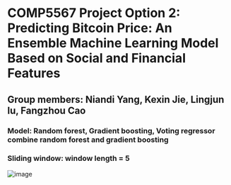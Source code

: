# COMP5567 Project Option 2: Predicting Bitcoin Price: An Ensemble Machine Learning Model Based on Social and Financial Features
## Group members: Niandi Yang, Kexin Jie, Lingjun lu, Fangzhou Cao
### Model: Random forest, Gradient boosting, Voting regressor combine random forest and gradient boosting
### Sliding window: window length = 5
![image](https://user-images.githubusercontent.com/118951352/203705882-162c74ae-7146-4269-99b1-807ca4eb97d1.png)

